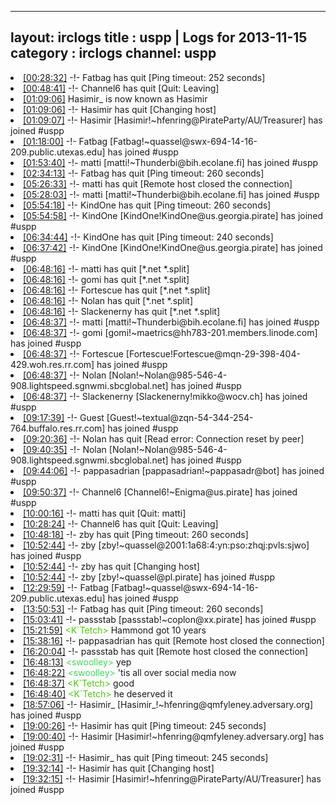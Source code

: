 
---
layout: irclogs
title : uspp | Logs for 2013-11-15
category : irclogs
channel: uspp
---
<li class="logitem"><a href="#00:28:32" name="00:28:32" class="time">[00:28:32]</a> -!- <span class="quit">Fatbag</span> has quit [Ping timeout: 252 seconds] </li>
<li class="logitem"><a href="#00:48:41" name="00:48:41" class="time">[00:48:41]</a> -!- <span class="quit">Channel6</span> has quit [Quit: Leaving] </li>
<li class="logitem"><a href="#01:09:06" name="01:09:06" class="time">[01:09:06]</a> <span class="nick">Hasimir_</span> is now known as <span class="nick">Hasimir</span> </li>
<li class="logitem"><a href="#01:09:06" name="01:09:06" class="time">[01:09:06]</a> -!- <span class="quit">Hasimir</span> has quit [Changing host] </li>
<li class="logitem"><a href="#01:09:07" name="01:09:07" class="time">[01:09:07]</a> -!- <span class="join">Hasimir</span> [Hasimir!~hfenring@PirateParty/AU/Treasurer] has joined #uspp </li>
<li class="logitem"><a href="#01:18:00" name="01:18:00" class="time">[01:18:00]</a> -!- <span class="join">Fatbag</span> [Fatbag!~quassel@swx-694-14-16-209.public.utexas.edu] has joined #uspp </li>
<li class="logitem"><a href="#01:53:40" name="01:53:40" class="time">[01:53:40]</a> -!- <span class="join">matti</span> [matti!~Thunderbi@bih.ecolane.fi] has joined #uspp </li>
<li class="logitem"><a href="#02:34:13" name="02:34:13" class="time">[02:34:13]</a> -!- <span class="quit">Fatbag</span> has quit [Ping timeout: 260 seconds] </li>
<li class="logitem"><a href="#05:26:33" name="05:26:33" class="time">[05:26:33]</a> -!- <span class="quit">matti</span> has quit [Remote host closed the connection] </li>
<li class="logitem"><a href="#05:28:03" name="05:28:03" class="time">[05:28:03]</a> -!- <span class="join">matti</span> [matti!~Thunderbi@bih.ecolane.fi] has joined #uspp </li>
<li class="logitem"><a href="#05:54:18" name="05:54:18" class="time">[05:54:18]</a> -!- <span class="quit">KindOne</span> has quit [Ping timeout: 260 seconds] </li>
<li class="logitem"><a href="#05:54:58" name="05:54:58" class="time">[05:54:58]</a> -!- <span class="join">KindOne</span> [KindOne!KindOne@us.georgia.pirate] has joined #uspp </li>
<li class="logitem"><a href="#06:34:44" name="06:34:44" class="time">[06:34:44]</a> -!- <span class="quit">KindOne</span> has quit [Ping timeout: 240 seconds] </li>
<li class="logitem"><a href="#06:37:42" name="06:37:42" class="time">[06:37:42]</a> -!- <span class="join">KindOne</span> [KindOne!KindOne@us.georgia.pirate] has joined #uspp </li>
<li class="logitem"><a href="#06:48:16" name="06:48:16" class="time">[06:48:16]</a> -!- <span class="quit">matti</span> has quit [*.net *.split] </li>
<li class="logitem"><a href="#06:48:16" name="06:48:16" class="time">[06:48:16]</a> -!- <span class="quit">gomi</span> has quit [*.net *.split] </li>
<li class="logitem"><a href="#06:48:16" name="06:48:16" class="time">[06:48:16]</a> -!- <span class="quit">Fortescue</span> has quit [*.net *.split] </li>
<li class="logitem"><a href="#06:48:16" name="06:48:16" class="time">[06:48:16]</a> -!- <span class="quit">Nolan</span> has quit [*.net *.split] </li>
<li class="logitem"><a href="#06:48:16" name="06:48:16" class="time">[06:48:16]</a> -!- <span class="quit">Slackenerny</span> has quit [*.net *.split] </li>
<li class="logitem"><a href="#06:48:37" name="06:48:37" class="time">[06:48:37]</a> -!- <span class="join">matti</span> [matti!~Thunderbi@bih.ecolane.fi] has joined #uspp </li>
<li class="logitem"><a href="#06:48:37" name="06:48:37" class="time">[06:48:37]</a> -!- <span class="join">gomi</span> [gomi!~maetrics@hh783-201.members.linode.com] has joined #uspp </li>
<li class="logitem"><a href="#06:48:37" name="06:48:37" class="time">[06:48:37]</a> -!- <span class="join">Fortescue</span> [Fortescue!Fortescue@mqn-29-398-404-429.woh.res.rr.com] has joined #uspp </li>
<li class="logitem"><a href="#06:48:37" name="06:48:37" class="time">[06:48:37]</a> -!- <span class="join">Nolan</span> [Nolan!~Nolan@985-546-4-908.lightspeed.sgnwmi.sbcglobal.net] has joined #uspp </li>
<li class="logitem"><a href="#06:48:37" name="06:48:37" class="time">[06:48:37]</a> -!- <span class="join">Slackenerny</span> [Slackenerny!mikko@wocv.ch] has joined #uspp </li>
<li class="logitem"><a href="#09:17:39" name="09:17:39" class="time">[09:17:39]</a> -!- <span class="join">Guest</span> [Guest!~textual@zqn-54-344-254-764.buffalo.res.rr.com] has joined #uspp </li>
<li class="logitem"><a href="#09:20:36" name="09:20:36" class="time">[09:20:36]</a> -!- <span class="quit">Nolan</span> has quit [Read error: Connection reset by peer] </li>
<li class="logitem"><a href="#09:40:35" name="09:40:35" class="time">[09:40:35]</a> -!- <span class="join">Nolan</span> [Nolan!~Nolan@985-546-4-908.lightspeed.sgnwmi.sbcglobal.net] has joined #uspp </li>
<li class="logitem"><a href="#09:44:06" name="09:44:06" class="time">[09:44:06]</a> -!- <span class="join">pappasadrian</span> [pappasadrian!~pappasadr@bot] has joined #uspp </li>
<li class="logitem"><a href="#09:50:37" name="09:50:37" class="time">[09:50:37]</a> -!- <span class="join">Channel6</span> [Channel6!~Enigma@us.pirate] has joined #uspp </li>
<li class="logitem"><a href="#10:00:16" name="10:00:16" class="time">[10:00:16]</a> -!- <span class="quit">matti</span> has quit [Quit: matti] </li>
<li class="logitem"><a href="#10:28:24" name="10:28:24" class="time">[10:28:24]</a> -!- <span class="quit">Channel6</span> has quit [Quit: Leaving] </li>
<li class="logitem"><a href="#10:48:18" name="10:48:18" class="time">[10:48:18]</a> -!- <span class="quit">zby</span> has quit [Ping timeout: 260 seconds] </li>
<li class="logitem"><a href="#10:52:44" name="10:52:44" class="time">[10:52:44]</a> -!- <span class="join">zby</span> [zby!~quassel@2001:1a68:4:yn:pso:zhqj:pvls:sjwo] has joined #uspp </li>
<li class="logitem"><a href="#10:52:44" name="10:52:44" class="time">[10:52:44]</a> -!- <span class="quit">zby</span> has quit [Changing host] </li>
<li class="logitem"><a href="#10:52:44" name="10:52:44" class="time">[10:52:44]</a> -!- <span class="join">zby</span> [zby!~quassel@pl.pirate] has joined #uspp </li>
<li class="logitem"><a href="#12:29:59" name="12:29:59" class="time">[12:29:59]</a> -!- <span class="join">Fatbag</span> [Fatbag!~quassel@swx-694-14-16-209.public.utexas.edu] has joined #uspp </li>
<li class="logitem"><a href="#13:50:53" name="13:50:53" class="time">[13:50:53]</a> -!- <span class="quit">Fatbag</span> has quit [Ping timeout: 260 seconds] </li>
<li class="logitem"><a href="#15:03:41" name="15:03:41" class="time">[15:03:41]</a> -!- <span class="join">passstab</span> [passstab!~coplon@xx.pirate] has joined #uspp </li>
<li class="logitem"><a href="#15:21:59" name="15:21:59" class="time">[15:21:59]</a> <span class="person" style="color:#4fc910">&lt;K`Tetch&gt;</span> Hammond got 10 years </li>
<li class="logitem"><a href="#15:38:16" name="15:38:16" class="time">[15:38:16]</a> -!- <span class="quit">pappasadrian</span> has quit [Remote host closed the connection] </li>
<li class="logitem"><a href="#16:20:04" name="16:20:04" class="time">[16:20:04]</a> -!- <span class="quit">passstab</span> has quit [Remote host closed the connection] </li>
<li class="logitem"><a href="#16:48:13" name="16:48:13" class="time">[16:48:13]</a> <span class="person" style="color:#41d85a">&lt;swoolley&gt;</span> yep </li>
<li class="logitem"><a href="#16:48:22" name="16:48:22" class="time">[16:48:22]</a> <span class="person" style="color:#41d85a">&lt;swoolley&gt;</span> 'tis all over social media now </li>
<li class="logitem"><a href="#16:48:37" name="16:48:37" class="time">[16:48:37]</a> <span class="person" style="color:#4fc910">&lt;K`Tetch&gt;</span> good </li>
<li class="logitem"><a href="#16:48:40" name="16:48:40" class="time">[16:48:40]</a> <span class="person" style="color:#4fc910">&lt;K`Tetch&gt;</span> he deserved it </li>
<li class="logitem"><a href="#18:57:06" name="18:57:06" class="time">[18:57:06]</a> -!- <span class="join">Hasimir_</span> [Hasimir_!~hfenring@qmfyleney.adversary.org] has joined #uspp </li>
<li class="logitem"><a href="#19:00:26" name="19:00:26" class="time">[19:00:26]</a> -!- <span class="quit">Hasimir</span> has quit [Ping timeout: 245 seconds] </li>
<li class="logitem"><a href="#19:00:40" name="19:00:40" class="time">[19:00:40]</a> -!- <span class="join">Hasimir</span> [Hasimir!~hfenring@qmfyleney.adversary.org] has joined #uspp </li>
<li class="logitem"><a href="#19:02:31" name="19:02:31" class="time">[19:02:31]</a> -!- <span class="quit">Hasimir_</span> has quit [Ping timeout: 245 seconds] </li>
<li class="logitem"><a href="#19:32:14" name="19:32:14" class="time">[19:32:14]</a> -!- <span class="quit">Hasimir</span> has quit [Changing host] </li>
<li class="logitem"><a href="#19:32:15" name="19:32:15" class="time">[19:32:15]</a> -!- <span class="join">Hasimir</span> [Hasimir!~hfenring@PirateParty/AU/Treasurer] has joined #uspp </li>


